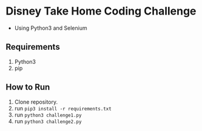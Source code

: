# Disney Take Home Coding Challenge
- Using Python3 and Selenium

## Requirements
1. Python3
2. pip

## How to Run
1. Clone repository.
2. run `pip3 install -r requirements.txt`
3. run `python3 challenge1.py`
4. run `python3 challenge2.py`
